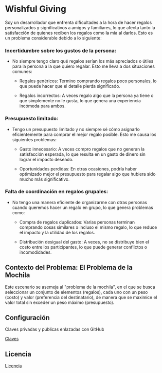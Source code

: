 # Wishful Giving

Soy un desarrollador que enfrenta dificultades a la hora de hacer regalos personalizados y significativos a amigos y familiares, lo que afecta tanto la satisfacción de quienes reciben los regalos como la mía al darlos. Esto es un problema considerable debido a lo siguiente:

### Incertidumbre sobre los gustos de la persona:

- No siempre tengo claro qué regalos serían los más apreciados o útiles para la persona a la que quiero regalar. Esto me lleva a dos situaciones comunes:

  - Regalos genéricos: Termino comprando regalos poco personales, lo que puede hacer que el detalle pierda significado.

  - Regalos incorrectos: A veces regalo algo que la persona ya tiene o que simplemente no le gusta, lo que genera una experiencia incómoda para ambos.

### Presupuesto limitado:

- Tengo un presupuesto limitado y no siempre sé cómo asignarlo eficientemente para comprar el mejor regalo posible. Esto me causa los siguientes problemas:

  - Gasto innecesario: A veces compro regalos que no generan la satisfacción esperada, lo que resulta en un gasto de dinero sin lograr el impacto deseado.

  - Oportunidades perdidas: En otras ocasiones, podría haber optimizado mejor el presupuesto para regalar algo que hubiera sido mucho más significativo.

### Falta de coordinación en regalos grupales:

- No tengo una manera eficiente de organizarme con otras personas cuando queremos hacer un regalo en grupo, lo que genera problemas como:

  - Compra de regalos duplicados: Varias personas terminan comprando cosas similares o incluso el mismo regalo, lo que reduce el impacto y la utilidad de los regalos.

  - Distribución desigual del gasto: A veces, no se distribuye bien el costo entre los participantes, lo que puede generar conflictos o incomodidades.

## Contexto del Problema: El Problema de la Mochila

Este escenario se asemeja al "problema de la mochila", en el que se busca seleccionar un conjunto de elementos (regalos), cada uno con un peso (costo) y valor (preferencia del destinatario), de manera que se maximice el valor total sin exceder un peso máximo (presupuesto).

## Configuración

Claves privadas y públicas enlazadas con GitHub

[Claves](screenshots/clavesGithub.png)

## Licencia

[Licencia](LICENSE)


